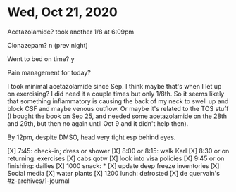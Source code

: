 # Wed, Oct 21, 2020
Acetazolamide? took another 1/8 at 6:09pm

Clonazepam? n
(prev night)

Went to bed on time? y

Pain management for today?


I took minimal acetazolamide since Sep. I think maybe that's when I let up on exercising? I did need it a couple times but only 1/8th. So it seems likely that something inflammatory is causing the back of my neck to swell up and block CSF and maybe venous outflow. Or maybe it's related to the TOS stuff (I bought the book on Sep 25, and needed some acetazolamide on the 28th and 29th, but then no again until Oct 9 and it didn't help then). 


By 12pm, despite DMSO, head very tight esp behind eyes. 


[X] 7:45: check-in; dress or shower
[X] 8:00 or 8:15: walk Karl
[X] 8:30 or on returning: exercises
[X] cabs qotw
[X] look into visa policies
[X] 9:45 or on finishing: dailies
[X] 1000 snack: *
[X] update deep freeze inventories
[X] Social media
[X] water plants
[X] 1200 lunch: defrosted
[X] de quervain's	
#z-archives/1-journal